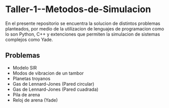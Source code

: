 # Taller-1--Metodos-de-Simulacion
En el presente repositorio se encuentra la solucion de distintos problemas planteados, por medio de la utilizacion de lenguajes de programacion como lo son Python, C++ y extenciones que permiten la simulacion de sistemas complejos como Yade.

## Problemas
* Modelo SIR
* Modos de vibracion de un tambor
* Planetas troyanos
* Gas de Lennard-Jones (Pared circular)
* Gas de Lennard-Jones (Pared cuadrada)
* Pila de arena
* Reloj de arena (Yade)
